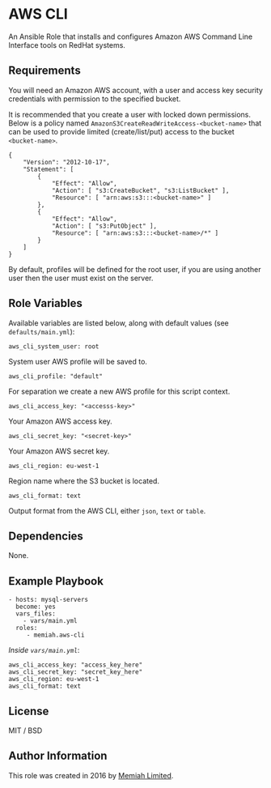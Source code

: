 AWS CLI
=======

An Ansible Role that installs and configures Amazon AWS Command Line
Interface tools on RedHat systems.

Requirements
------------

You will need an Amazon AWS account, with a user and access key security
credentials with permission to the specified bucket.

It is recommended that you create a user with locked down permissions.
Below is a policy named `AmazonS3CreateReadWriteAccess-<bucket-name>`
that can be used to provide limited (create/list/put) access to the
bucket `<bucket-name>`.

    {
        "Version": "2012-10-17",
        "Statement": [
            {
                "Effect": "Allow",
                "Action": [ "s3:CreateBucket", "s3:ListBucket" ],
                "Resource": [ "arn:aws:s3:::<bucket-name>" ]
            },
            {
                "Effect": "Allow",
                "Action": [ "s3:PutObject" ],
                "Resource": [ "arn:aws:s3:::<bucket-name>/*" ]
            }
        ]
    }

By default, profiles will be defined for the root user, if you are using
another user then the user must exist on the server.


Role Variables
--------------

Available variables are listed below, along with default values (see 
`defaults/main.yml`):

    aws_cli_system_user: root

System user AWS profile will be saved to.

    aws_cli_profile: "default"

For separation we create a new AWS profile for this script context.

    aws_cli_access_key: "<accesss-key>"
    
Your Amazon AWS access key.

    aws_cli_secret_key: "<secret-key>"
    
Your Amazon AWS secret key.

    aws_cli_region: eu-west-1
    
Region name where the S3 bucket is located.

    aws_cli_format: text
    
Output format from the AWS CLI, either `json`, `text` or `table`.

Dependencies
------------

None.

Example Playbook
----------------

    - hosts: mysql-servers
      become: yes
      vars_files:
        - vars/main.yml
      roles:
         - memiah.aws-cli

*Inside `vars/main.yml`*:

    aws_cli_access_key: "access_key_here"
    aws_cli_secret_key: "secret_key_here"
    aws_cli_region: eu-west-1
    aws_cli_format: text

License
-------

MIT / BSD

Author Information
------------------

This role was created in 2016 by [Memiah Limited](https://github.com/memiah).
